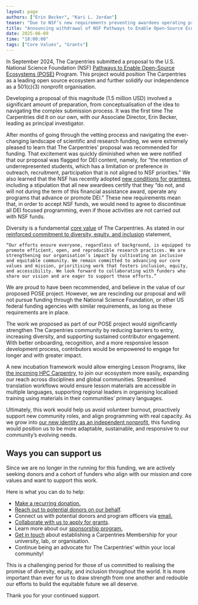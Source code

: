 ```yaml
---  
layout: page  
authors: ["Erin Becker", "Kari L. Jordan"]  
teaser: "Due to NSF’s new requirements preventing awardees operating programs that advance or promote DEI, The Carpentries has withdrawn our application for funding."  
title: "Announcing withdrawal of NSF Pathways to Enable Open-Source Ecosystems Proposal"  
date: 2025-06-09  
time: "18:00:00"  
tags: ["Core Values", "Grants"]  
---
```


In September 2024, The Carpentries submitted a proposal to the U.S. National Science Foundation (NSF) [Pathways to Enable Open-Source Ecosystems (POSE)](https://www.nsf.gov/funding/opportunities/pose-pathways-enable-open-source-ecosystems/nsf24-606/solicitation) Program. This project would position The Carpentries as a leading open source ecosystem and further solidify our independence as a 501(c)(3) nonprofit organisation.

Developing a proposal of this magnitude (1.5 million USD) involved a significant amount of preparation, from conceptualisation of the idea to navigating the complex submission process. It was the first time The Carpentries did it on our own, with our Associate Director, Erin Becker, leading as principal investigator. 

After months of going through the vetting process and navigating the ever-changing landscape of scientific and research funding, we were extremely pleased to learn that The Carpentries' proposal was recommended for funding. That excitement was quickly diminished when we were notified that our proposal was flagged for DEI content, namely, for “the retention of underrepresented students, which has a limitation or preference in outreach, recruitment, participation that is not aligned to NSF priorities.” We also learned that the NSF has recently adopted [new conditions for grantees](https://nsf-gov-resources.nsf.gov/files/gc1-may25.pdf), including a stipulation that all new awardees certify that they “do not, and will not during the term of this financial assistance award, operate any programs that advance or promote DEI.” These new requirements mean that, in order to accept NSF funds, we would need to agree to discontinue all DEI focused programming, even if those activities are not carried out with NSF funds. 

Diversity is a fundamental [core value](https://carpentries.org/about-us/\#our-values) of The Carpentries. As stated in our [reinforced commitment to diversity, equity, and inclusion](https://carpentries.org/blog/2025/03/the-carpentries-reinforced-commitment-to-inclusion-diversity-equity-and-accessibility/) statement, 

    “Our efforts ensure everyone, regardless of background, is equipped to promote efficient, open, and reproducible research practices. We are strengthening our organisation’s impact by cultivating an inclusive and equitable community. We remain committed to advancing our core values and mission, prioritising work that fosters inclusion, equity, and accessibility. We look forward to collaborating with funders who share our vision and are eager to support these efforts.” 

We are proud to have been recommended, and believe in the value of our proposed POSE project. However, we are rescinding our proposal and will not pursue funding through the National Science Foundation, or other US federal funding agencies with similar requirements, as long as these requirements are in place.

The work we proposed as part of our POSE project would significantly strengthen The Carpentries community by reducing barriers to entry, increasing diversity, and supporting sustained contributor engagement. With better onboarding, recognition, and a more responsive lesson development process, contributors would be empowered to engage for longer and with greater impact.

A new incubation framework would allow emerging Lesson Programs, like [the incoming HPC Carpentry](https://carpentries.org/blog/2024/07/hpc-carpentry-incubation-announcement/), to join our ecosystem more easily, expanding our reach across disciplines and global communities. Streamlined translation workflows would ensure lesson materials are accessible in multiple languages, supporting regional leaders in organising localised training using materials in their communities’ primary languages.

Ultimately, this work would help us avoid volunteer burnout, proactively support new community roles, and align programming with real capacity. As we grow into [our new identity as an independent nonprofit](https://carpentries.org/blog/2025/01/new\_year\_message\_from\_exec\_team/), this funding would position us to be more adaptable, sustainable, and responsive to our community’s evolving needs.

## Ways you can support us
Since we are no longer in the running for this funding, we are actively seeking donors and a cohort of funders who align with our mission and core values and want to support this work. 

Here is what you can do to help:

- [Make a recurring donation.]([https://www.zeffy.com/en-US/donation-form/donate-to-make-a-difference-7497](https://www.zeffy.com/en-US/donation-form/donate-to-make-a-difference-7497))  
- [Reach out to potential donors on our behalf](https://docs.carpentries.org/resources/general/donation-request-resources.html).   
- Connect us with potential donors and program officers via [email.]([mailto:team@carpentries.org](mailto:team@carpentries.org))  
- [Collaborate with us to apply for grants](https://docs.carpentries.org/resources/general/collaborating-on-grants.html).   
- Learn more about our [sponsorship program.](https://carpentries.org/support/sponsorship/)  
- [Get in touch](mailto:membership@carpentries.org) about establishing a Carpentries Membership for your university, lab, or organisation.  
- Continue being an advocate for The Carpentries’ within your local community!

This is a challenging period for those of us committed to realising the promise of diversity, equity, and inclusion throughout the world. It is more important than ever for us to draw strength from one another and redouble our efforts to build the equitable future we all deserve.

Thank you for your continued support. 

